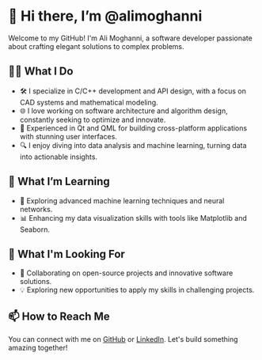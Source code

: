 # 👋 Hi there, I’m @alimoghanni

Welcome to my GitHub! I'm Ali Moghanni, a software developer passionate about crafting elegant solutions to complex problems.

## 👨‍💻 What I Do

- 🛠️ I specialize in C/C++ development and API design, with a focus on CAD systems and mathematical modeling.
- 🌐 I love working on software architecture and algorithm design, constantly seeking to optimize and innovate.
- 📱 Experienced in Qt and QML for building cross-platform applications with stunning user interfaces.
- 🔍 I enjoy diving into data analysis and machine learning, turning data into actionable insights.

## 🌱 What I’m Learning

- 🤖 Exploring advanced machine learning techniques and neural networks.
- 📊 Enhancing my data visualization skills with tools like Matplotlib and Seaborn.

## 💼 What I'm Looking For

- 🤝 Collaborating on open-source projects and innovative software solutions.
- 💡 Exploring new opportunities to apply my skills in challenging projects.

## 📫 How to Reach Me

You can connect with me on [GitHub](https://github.com/alimoghanni) or [LinkedIn](https://www.linkedin.com/in/amoghanni). Let's build something amazing together!




<!---
# 👋 Hi there, I’m @alimoghanni

Welcome to my GitHub! I'm Ali Moghanni, a software developer passionate about crafting elegant solutions to complex problems.

## 👨‍💻 What I Do

- 🛠️ I specialize in C/C++ development and API design, with a focus on CAD systems and mathematical modeling.
- 🌐 I love working on software architecture and algorithm design, constantly seeking to optimize and innovate.
- 🔍 I enjoy diving into data analysis and machine learning, turning data into actionable insights.

## 🌱 What I’m Learning

- 🤖 Exploring advanced machine learning techniques and neural networks.
- 📊 Enhancing my data visualization skills with tools like Matplotlib and Seaborn.

## 💼 What I'm Looking For

- 🤝 Collaborating on open-source projects and innovative software solutions.
- 💡 Exploring new opportunities to apply my skills in challenging projects.

## 📫 How to Reach Me

You can reach out to me via email at [a.moghanni@gmail.com](mailto:a.moghanni@gmail.com) or connect with me on [LinkedIn](https://www.linkedin.com/in/amoghanni). Let's build something amazing together!







- 👋 Hi, I’m @alimoghanni
- 👀 I’m interested in ...
- 🌱 I’m currently learning ...
- 💞️ I’m looking to collaborate on ...
- 📫 How to reach me ...


alimoghanni/alimoghanni is a ✨ special ✨ repository because its `README.md` (this file) appears on your GitHub profile.
You can click the Preview link to take a look at your changes.
--->
